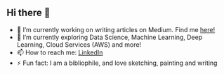 ## Hi there 👋

<!--
**akshayavb99/akshayavb99** is a ✨ _special_ ✨ repository because its `README.md` (this file) appears on your GitHub profile.

Here are some ideas to get you started:


- 🔭 I’m currently working on ...
- 🌱 I’m currently learning Data Science, Machine Learning, Deep Learning, Cloud Services (AWS) and more!
- 👯 I’m looking to collaborate on ...
- 🤔 I’m looking for help with ...
- 💬 Ask me about ...
- 📫 How to reach me: ...
- 😄 Pronouns: ...
- ⚡ Fun fact: I am a bibliophile, and love sketching, painting and writing
-->
- 🔭 I’m currently working on writing articles on Medium. Find me [here!](https://akshayavb99.medium.com/)
- 🌱 I’m currently exploring Data Science, Machine Learning, Deep Learning, Cloud Services (AWS) and more!
- 📫 How to reach me: [LinkedIn](https://www.linkedin.com/in/akshayabalaji/)
- ⚡ Fun fact: I am a bibliophile, and love sketching, painting and writing
